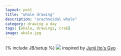 ```yaml
---
layout: post
title: "whale drawing"
description: "arachnoidal whale"
category: drawing a day
tags: [whale, drawings, crab]
image: whale.jpg
---
```

{% include JB/setup %}
<img src="images/whale.jpg">
inspired by [Junji Ito's Gyo](https://en.wikipedia.org/wiki/Gyo)
